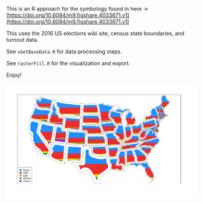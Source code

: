 This is an R approach for the symbology found in here -> [https://doi.org/10.6084/m9.figshare.4033671.v1](https://doi.org/10.6084/m9.figshare.4033671.v1)

This uses the 2016 US elections wiki site, census state boundaries, and turnout data. 

See `xGetBaseData.R` for data processing steps.

See `rasterFill.R` for the visualization and export.

Enjoy!

![./outImg.jpg](./outImg.jpg)

 
